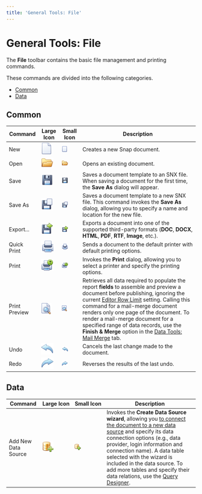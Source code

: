 ```yaml
---
title: 'General Tools: File'
---
```

# General Tools: File
The **File** toolbar contains the basic file management and printing commands.

These commands are divided into the following categories.
* [Common](#common)
* [Data](#data)

## <a name="common"/>Common
| Command | Large Icon | Small Icon | Description |
|---|---|---|---|
| New | ![icon-toolbar-common-new](../../../../images/Img20392.png) | ![icon-small-toolbar-common-new](../../../../images/Img20406.png) | Creates a new Snap document. |
| Open | ![icon-toolbar-common-open](../../../../images/Img20394.png) | ![icon-small-toolbar-common-open](../../../../images/Img20407.png) | Opens an existing document. |
| Save | ![icon-toolbar-common-save](../../../../images/Img20393.png) | ![icon-small-toolbar-common-save](../../../../images/Img20412.png) | Saves a document template to an SNX file. When saving a document for the first time, the **Save As** dialog will appear. |
| Save As | ![icon-toolbar-common-save-as](../../../../images/Img20396.png) | ![icon-small-toolbar-common-save-as](../../../../images/Img20413.png) | Saves a document template to a new SNX file. This command invokes the **Save As** dialog, allowing you to specify a name and location for the new file. |
| Export... | ![icon-toolbar-common-export-document](../../../../images/Img20395.png) | ![icon-small-toolbar-common-export](../../../../images/Img20405.png) | Exports a document into one of the supported third-party formats (**DOC**, **DOCX**, **HTML**, **PDF**, **RTF**, **Image**, etc.). |
| Quick Print | ![icon-toolbar-common-quick-print](../../../../images/Img20399.png) | ![icon-small-toolbar-common-quick-print](../../../../images/Img20410.png) | Sends a document to the default printer with default printing options. |
| Print | ![icon-toolbar-common-print](../../../../images/Img20398.png) | ![icon-small-toolbar-common-print](../../../../images/Img20408.png) | Invokes the **Print** dialog, allowing you to select a printer and specify the printing options. |
| Print Preview | ![icon-toolbar-common-print-preview](../../../../images/Img20397.png) | ![icon-small-toolbar-common-print-preview](../../../../images/Img20409.png) | Retrieves all data required to populate the report **fields** to assemble and preview a document before publishing, ignoring the current [Editor Row Limit](../../../../../interface-elements-for-desktop/articles/snap-reporting-engine/graphical-user-interface/main-toolbar/data-tools-list.md) setting. Calling this command for a mail-merge document renders only one page of the document. To render a mail-merge document for a specified range of data records, use the **Finish &amp; Merge** option in the [Data Tools: Mail Merge](../../../../../interface-elements-for-desktop/articles/snap-reporting-engine/graphical-user-interface/main-toolbar/data-tools-mail-merge.md) tab. |
| Undo | ![icon-toolbar-common-undo](../../../../images/Img20400.png) | ![icon-small-toolbar-common-undo](../../../../images/Img20414.png) | Cancels the last change made to the document. |
| Redo | ![icon-toolbar-common-redo](../../../../images/Img20401.png) | ![icon-small-toolbar-common-redo](../../../../images/Img20411.png) | Reverses the results of the last undo. |

## <a name="data"/>Data
| Command | Large&nbsp;Icon | Small&nbsp;Icon | Description |
|---|---|---|---|
| Add New Data Source | ![icon-toolbar-data-add-new-data-source](../../../../images/Img20402.png) | ![icon-small-toolbar-common-data-add-new-data-source](../../../../images/Img20404.png) | Invokes the **Create Data Source wizard**, allowing you [to connect the document to a new data source](../../../../../interface-elements-for-desktop/articles/snap-reporting-engine/connect-to-data/connect-a-document-to-a-data-source.md) and specify its data connection options (e.g., data provider, login information and connection name). A data table selected with the wizard is included in the data source. To add more tables and specify their data relations, use the [Query Designer](../../../../../interface-elements-for-desktop/articles/snap-reporting-engine/connect-to-data/use-the-query-builder.md). |